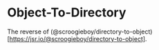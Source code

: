 # Object-To-Directory

The reverse of (@scroogieboy/directory-to-object)[https://jsr.io/@scroogieboy/directory-to-object].
